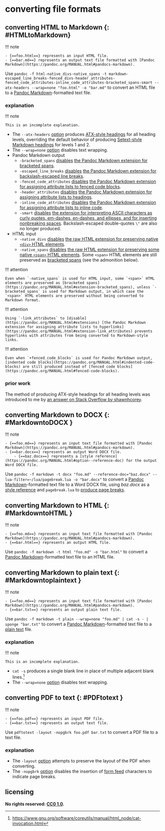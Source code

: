 # converting file formats

## converting HTML to Markdown {: #HTMLtoMarkdown}

!!! note
    
    - {==foo.html==} represents an input HTML file.
    - {==bar.md==} represents an output text file formatted with [Pandoc Markdown](https://pandoc.org/MANUAL.html#pandocs-markdown).

Use `pandoc -f html-native_divs-native_spans -t markdown-escaped_line_breaks-fenced_divs-header_attributes-fenced_code_attributes-inline_code_attributes-bracketed_spans-smart --atx-headers --wrap=none "foo.html" -o "bar.md"` to convert an HTML file to a [Pandoc Markdown](https://pandoc.org/MANUAL.html#pandocs-markdown)-formatted text file.

### explanation

!!! note
    
    This is an incomplete explanation.

- The `--atx-headers` [option](https://pandoc.org/MANUAL.html#option--atx-headers) produces [ATX-style headings](https://pandoc.org/MANUAL.html#atx-style-headers) for all heading levels, overriding the default behavior of producing [Setext-style Markdown headings](https://pandoc.org/MANUAL.html#setext-style-headers) for levels 1 and 2.
- The `--wrap=none` [option](https://pandoc.org/MANUAL.html#option--wrap) disables text wrapping.
- Pandoc Markdown output
    - `-bracketed_spans` [disables](https://pandoc.org/MANUAL.html#extensions) [the Pandoc Markdown extension for bracketed spans](https://pandoc.org/MANUAL.html#extension-bracketed_spans).
    - `-escaped_line_breaks` [disables](https://pandoc.org/MANUAL.html#extensions) [the Pandoc Markdown extension for backslash-escaped line breaks](https://pandoc.org/MANUAL.html#paragraphs).
    - `-fenced_code_attributes` [disables](https://pandoc.org/MANUAL.html#extensions) [the Pandoc Markdown extension for assigning attribute lists to fenced code blocks](https://pandoc.org/MANUAL.html#extension-fenced_code_attributes).
    - `-header_attributes` [disables](https://pandoc.org/MANUAL.html#extensions) [the Pandoc Markdown extension for assigning attribute lists to headings](https://pandoc.org/MANUAL.html#extension-header_attributes).
    - `-inline_code_attributes` [disables](https://pandoc.org/MANUAL.html#extensions) [the Pandoc Markdown extension for assigning attribute lists to inline code](https://pandoc.org/MANUAL.html#extension-inline_code_attributes).
    - `-smart` [disables](https://pandoc.org/MANUAL.html#extensions) [the extension for interpreting ASCII characters as curly quotes, em-dashes, en-dashes, and ellipses, and for inserting nonbreaking spaces](https://pandoc.org/MANUAL.html#extension-smart). Backslash-escaped double-quotes `\"` are also no longer produced.
- HTML input
    - `-native_divs` [disables](https://pandoc.org/MANUAL.html#extensions) [the raw HTML extension for preserving native `<div>` HTML elements](https://pandoc.org/MANUAL.html#native_divs).
    - `-native_spans` [disables](https://pandoc.org/MANUAL.html#extensions) [the raw HTML extension for preserving some native `<span>` HTML elements](https://pandoc.org/MANUAL.html#native_spans). Some `<span>` HTML elements are still preserved as [bracketed spans](https://pandoc.org/MANUAL.html#extension-bracketed_spans) (see the admonition below).

!!! attention
    
    Even when `-native_spans` is used for HTML input, some `<span>` HTML elements are preserved as [bracketed spans](https://pandoc.org/MANUAL.html#extension-bracketed_spans), unless `-bracketed_spans` is used for Markdown output, in which case the `<span>` HTML elements are preserved without being converted to Markdown format.

!!! attention
    
    Using `-link_attributes` to [disable](https://pandoc.org/MANUAL.html#extensions) [the Pandoc Markdown extension for assigning attribute lists to hyperlinks](https://pandoc.org/MANUAL.html#extension-link_attributes) prevents hyperlinks with attributes from being converted to Markdown-style links.

!!! attention
    
    Even when `+fenced_code_blocks` is used for Pandoc Markdown output, [indented code blocks](https://pandoc.org/MANUAL.html#indented-code-blocks) are still produced instead of [fenced code blocks](https://pandoc.org/MANUAL.html#fenced-code-blocks).

### prior work
The method of producing ATX-style headings for all heading levels was introduced to me by [an answer on Stack Overflow by shawnhcorey](https://stackoverflow.com/questions/51015110/pandoc-force-converting-into-markdown-to-use-and-for-h1-and-h2-respective/51023582#51023582).

## converting Markdown to DOCX {: #MarkdowntoDOCX }

!!! note
    
    - {==foo.md==} represents an input text file formatted with [Pandoc Markdown](https://pandoc.org/MANUAL.html#pandocs-markdown).
    - {==bar.docx==} represents an output Word DOCX file.
        - {==baz.docx==} represents a [style reference](https://pandoc.org/MANUAL.html#option--reference-doc) for the output Word DOCX file.

Use `pandoc -f markdown -t docx "foo.md" --reference-doc="baz.docx" --lua-filter=~/lua/pagebreak.lua -o "bar.docx"` to convert a [Pandoc Markdown](https://pandoc.org/MANUAL.html#pandocs-markdown)-formatted text file to a Word DOCX file, using *baz.docx* as a [style reference](https://pandoc.org/MANUAL.html#option--reference-doc) and `pagebreak.lua` to [produce page breaks](ipbkMkd.md#pandoc-filters-and-latex).

## converting Markdown to HTML {: #MarkdowntoHTML }

!!! note
    
    - {==foo.md==} represents an input text file formatted with [Pandoc Markdown](https://pandoc.org/MANUAL.html#pandocs-markdown).
    - {==bar.html==} represents an output HTML file.

Use `pandoc -f markdown -t html "foo.md" -o "bar.html"` to convert a [Pandoc Markdown](https://pandoc.org/MANUAL.html#pandocs-markdown)-formatted text file to an HTML file.

## converting Markdown to plain text {: #Markdowntoplaintext }

!!! note
    
    - {==foo.md==} represents an input text file formatted with [Pandoc Markdown](https://pandoc.org/MANUAL.html#pandocs-markdown).
    - {==bar.txt==} represents an output plain text file.

Use `pandoc -f markdown -t plain --wrap=none "foo.md" | cat -s - | sponge "bar.txt"` to convert a [Pandoc Markdown](https://pandoc.org/MANUAL.html#pandocs-markdown)-formatted text file to a [plain text](https://en.wikipedia.org/wiki/Plain_text) file.

### explanation

!!! note
    
    This is an incomplete explanation.

- `cat -s` produces a single blank line in place of multiple adjacent blank lines.[^cnvffmt1]
- The `--wrap=none` [option](https://pandoc.org/MANUAL.html#option--wrap) disables text wrapping.

[^cnvffmt1]: <https://www.gnu.org/software/coreutils/manual/html_node/cat-invocation.html>

## converting PDF to text {: #PDFtotext }

!!! note
    
    - {==foo.pdf==} represents an input PDF file.
    - {==bar.txt==} represents an output text file.

Use `pdftotext -layout -nopgbrk foo.pdf bar.txt` to convert a PDF file to a text file. 

### explanation

- The `-layout` [option](https://www.mankier.com/1/pdftotext) attempts to preserve the layout of the PDF when converting.
- The `-nopgbrk` [option](https://www.mankier.com/1/pdftotext) disables the insertion of [form feed](https://en.wikipedia.org/wiki/Page_break#Form_feed) characters to indicate page breaks.

## licensing
**No rights reserved: [CC0 1.0](https://creativecommons.org/publicdomain/zero/1.0/).**
